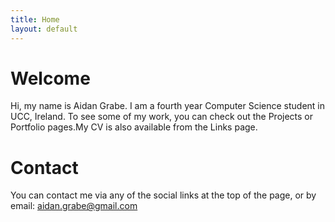 ```yaml
---
title: Home
layout: default
---
```


# Welcome
Hi, my name is Aidan Grabe. I am a fourth year Computer Science student in UCC,
Ireland. To see some of my work, you can check out the Projects or Portfolio
pages.My CV is also available from the Links page.

# Contact
You can contact me via any of the social links at the top of the page,
or by email: aidan.grabe@gmail.com
